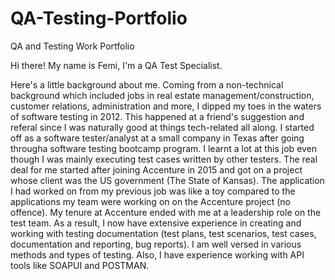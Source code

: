 # QA-Testing-Portfolio
 QA and Testing Work Portfolio

Hi there! My name is Femi, I'm a QA Test Specialist.

Here's a little background about me. Coming from a non-technical background which included jobs in real estate management/construction, customer relations, administration and more, I dipped my toes in the waters of software testing in 2012. This happened at a friend's suggestion and referal since I was naturally good at things tech-related all along. I started off as a software tester/analyst at a small company in Texas after going througha software testing bootcamp program. I learnt a lot at this job even though I was mainly executing test cases written by other testers. The real deal for me started after joining Accenture in 2015 and got on a project whose client was the US government (The State of Kansas). The application I had worked on from my previous job was like a toy compared to the applications my team were working on on the Accenture project (no offence). My tenure at Accenture ended with me at a leadership role on the test team. As a result, I now have extensive experience in creating and working with testing documentation (test plans, test scenarios, test cases, documentation and reporting, bug reports). I am well versed in various methods and types of testing. Also, I have experience working with API tools like SOAPUI and POSTMAN.